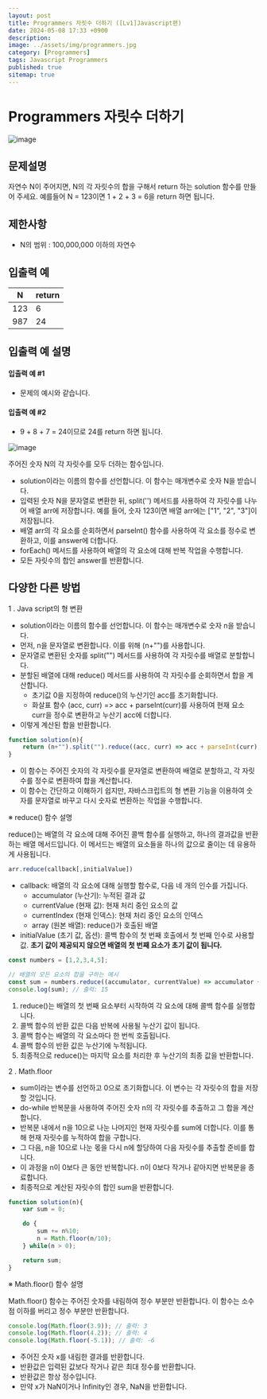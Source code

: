 ```yaml
---
layout: post
title: Programmers 자릿수 더하기 ([Lv1]Javascript편)
date: 2024-05-08 17:33 +0900
description: 
image: ../assets/img/programmers.jpg
category: [Programmers]
tags: Javascript Programmers
published: true
sitemap: true
---
```


# Programmers 자릿수 더하기

![image](https://github.com/gnlgk/gnlgk.github.io/assets/161431748/60578a9d-47b2-4b30-8f4e-318d2c30d415)

## 문제설명

자연수 N이 주어지면, N의 각 자릿수의 합을 구해서 return 하는 solution 함수를 만들어 주세요.
예를들어 N = 123이면 1 + 2 + 3 = 6을 return 하면 됩니다.

## 제한사항

* N의 범위 : 100,000,000 이하의 자연수

## 입출력 예

|N|return|
|---|---|
|123|6|
|987|24|

## 입출력 예 설명

#### 입출력 예 #1

* 문제의 예시와 같습니다.

#### 입출력 예 #2

* 9 + 8 + 7 = 24이므로 24를 return 하면 됩니다.

![image](https://github.com/gnlgk/gnlgk.github.io/assets/161431748/bd8657c3-1061-48b4-aa88-ca1c49d3006b)

주어진 숫자 N의 각 자릿수를 모두 더하는 함수입니다.

* solution이라는 이름의 함수를 선언합니다. 이 함수는 매개변수로 숫자 N을 받습니다.
* 입력된 숫자 N을 문자열로 변환한 뒤, split('') 메서드를 사용하여 각 자릿수를 나누어 배열 arr에 저장합니다. 예를 들어, 숫자 123이면 배열 arr에는 ["1", "2", "3"]이 저장됩니다.
* 배열 arr의 각 요소를 순회하면서 parseInt() 함수를 사용하여 각 요소를 정수로 변환하고, 이를 answer에 더합니다.
* forEach() 메서드를 사용하여 배열의 각 요소에 대해 반복 작업을 수행합니다.
* 모든 자릿수의 합인 answer를 반환합니다.

## 다양한 다른 방법

1 . Java script의 형 변환

* solution이라는 이름의 함수를 선언합니다. 이 함수는 매개변수로 숫자 n을 받습니다.
* 먼저, n을 문자열로 변환합니다. 이를 위해 (n+"")를 사용합니다.
* 문자열로 변환된 숫자를 split("") 메서드를 사용하여 각 자릿수를 배열로 분할합니다.
* 분할된 배열에 대해 reduce() 메서드를 사용하여 각 자릿수를 순회하면서 합을 계산합니다.
  - 초기값 0을 지정하여 reduce()의 누산기인 acc를 초기화합니다.
  - 화살표 함수 (acc, curr) => acc + parseInt(curr)를 사용하여 현재 요소 curr을 정수로 변환하고 누산기 acc에 더합니다.
* 이렇게 계산된 합을 반환합니다.

````javascript
function solution(n){
    return (n+"").split("").reduce((acc, curr) => acc + parseInt(curr), 0)
}
````

* 이 함수는 주어진 숫자의 각 자릿수를 문자열로 변환하여 배열로 분할하고, 각 자릿수를 정수로 변환하여 합을 계산합니다.
* 이 함수는 간단하고 이해하기 쉽지만, 자바스크립트의 형 변환 기능을 이용하여 숫자를 문자열로 바꾸고 다시 숫자로 변환하는 작업을 수행합니다.

※ reduce() 함수 설명

reduce()는 배열의 각 요소에 대해 주어진 콜백 함수를 실행하고, 하나의 결과값을 반환하는 배열 메서드입니다. 이 메서드는 배열의 요소들을 하나의 값으로 줄이는 데 유용하게 사용됩니다.

````javascript
arr.reduce(callback[,initialValue])
````

* callback: 배열의 각 요소에 대해 실행할 함수로, 다음 네 개의 인수를 가집니다.
  - accumulator (누산기): 누적된 결과 값
  - currentValue (현재 값): 현재 처리 중인 요소의 값
  - currentIndex (현재 인덱스): 현재 처리 중인 요소의 인덱스
  - array (원본 배열): reduce()가 호출된 배열
* initialValue (초기 값, 옵션): 콜백 함수의 첫 번째 호출에서 첫 번째 인수로 사용할 값. **초기 값이 제공되지 않으면 배열의 첫 번째 요소가 초기 값이 됩니다.**

````javascript
const numbers = [1,2,3,4,5];

// 배열의 모든 요소의 합을 구하는 예시
const sum = numbers.reduce((accumulator, currentValue) => accumulator + currentValue, 0);
console.log(sum); // 출력: 15
````

1. reduce()는 배열의 첫 번째 요소부터 시작하여 각 요소에 대해 콜백 함수를 실행합니다.
2. 콜백 함수의 반환 값은 다음 반복에 사용될 누산기 값이 됩니다.
3. 콜백 함수는 배열의 각 요소마다 한 번씩 호출됩니다.
4. 콜백 함수의 반환 값은 누산기에 누적됩니다.
5. 최종적으로 reduce()는 마지막 요소를 처리한 후 누산기의 최종 값을 반환합니다.

2 . Math.floor

* sum이라는 변수를 선언하고 0으로 초기화합니다. 이 변수는 각 자릿수의 합을 저장할 것입니다.
* do-while 반복문을 사용하여 주어진 숫자 n의 각 자릿수를 추출하고 그 합을 계산합니다.
* 반복문 내에서 n을 10으로 나눈 나머지인 현재 자릿수를 sum에 더합니다. 이를 통해 현재 자릿수를 누적하여 합을 구합니다.
* 그 다음, n을 10으로 나눈 몫을 다시 n에 할당하여 다음 자릿수를 추출할 준비를 합니다.
* 이 과정을 n이 0보다 큰 동안 반복합니다. n이 0보다 작거나 같아지면 반복문을 종료합니다.
* 최종적으로 계산된 자릿수의 합인 sum을 반환합니다.

````javascript
function solution(n){
    var sum = 0;

    do {
        sum += n%10;
        n = Math.floor(n/10);
    } while(n > 0);

    return sum;
}
````

※ Math.floor() 함수 설명

Math.floor() 함수는 주어진 숫자를 내림하여 정수 부분만 반환합니다. 이 함수는 소수점 이하를 버리고 정수 부분만 반환합니다.

````javascript
console.log(Math.floor(3.9)); // 출력: 3
console.log(Math.floor(4.2)); // 출력: 4
console.log(Math.floor(-5.1)); // 출력: -6
````

* 주어진 숫자 x를 내림한 결과를 반환합니다.
* 반환값은 입력된 값보다 작거나 같은 최대 정수를 반환합니다.
* 반환값은 항상 정수입니다.
* 만약 x가 NaN이거나 Infinity인 경우, NaN을 반환합니다.